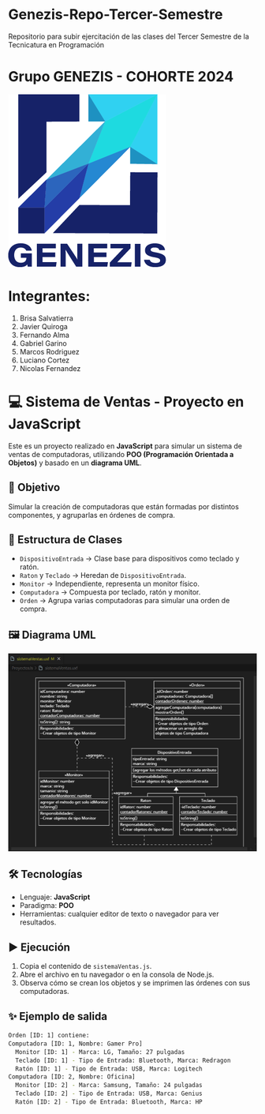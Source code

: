 # Genezis-Repo-Tercer-Semestre
Repositorio para subir ejercitación de las clases del Tercer Semestre de la Tecnicatura en Programación

# Grupo GENEZIS - COHORTE 2024

![Logo Genezis](./logo-genezis-new.png)
# Integrantes: 

1. Brisa Salvatierra
2. Javier Quiroga
3. Fernando Alma
4. Gabriel Garino
5. Marcos Rodriguez
6. Luciano Cortez
7. Nicolas Fernandez

# 💻 Sistema de Ventas - Proyecto en JavaScript

Este es un proyecto realizado en **JavaScript** para simular un sistema de ventas de computadoras, utilizando **POO (Programación Orientada a Objetos)** y basado en un **diagrama UML**.

## 📌 Objetivo

Simular la creación de computadoras que están formadas por distintos componentes, y agruparlas en órdenes de compra.

## 🧩 Estructura de Clases

- `DispositivoEntrada` → Clase base para dispositivos como teclado y ratón.
- `Raton` y `Teclado` → Heredan de `DispositivoEntrada`.
- `Monitor` → Independiente, representa un monitor físico.
- `Computadora` → Compuesta por teclado, ratón y monitor.
- `Orden` → Agrupa varias computadoras para simular una orden de compra.

## 🖼️ Diagrama UML

![Diagrama UML](./Diagrama%20UML.png)


## 🛠️ Tecnologías

- Lenguaje: **JavaScript**
- Paradigma: **POO**
- Herramientas: cualquier editor de texto o navegador para ver resultados.

## ▶️ Ejecución

1. Copia el contenido de `sistemaVentas.js`.
2. Abre el archivo en tu navegador o en la consola de Node.js.
3. Observa cómo se crean los objetos y se imprimen las órdenes con sus computadoras.

## ✨ Ejemplo de salida

```bash
Orden [ID: 1] contiene:
Computadora [ID: 1, Nombre: Gamer Pro]
  Monitor [ID: 1] - Marca: LG, Tamaño: 27 pulgadas
  Teclado [ID: 1] - Tipo de Entrada: Bluetooth, Marca: Redragon
  Ratón [ID: 1] - Tipo de Entrada: USB, Marca: Logitech
Computadora [ID: 2, Nombre: Oficina]
  Monitor [ID: 2] - Marca: Samsung, Tamaño: 24 pulgadas
  Teclado [ID: 2] - Tipo de Entrada: USB, Marca: Genius
  Ratón [ID: 2] - Tipo de Entrada: Bluetooth, Marca: HP
